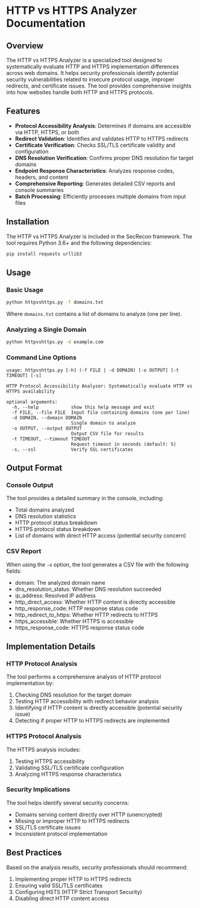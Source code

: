 # HTTP vs HTTPS Analyzer Documentation

## Overview
The HTTP vs HTTPS Analyzer is a specialized tool designed to systematically evaluate HTTP and HTTPS implementation differences across web domains. It helps security professionals identify potential security vulnerabilities related to insecure protocol usage, improper redirects, and certificate issues. The tool provides comprehensive insights into how websites handle both HTTP and HTTPS protocols.

## Features
- **Protocol Accessibility Analysis**: Determines if domains are accessible via HTTP, HTTPS, or both
- **Redirect Validation**: Identifies and validates HTTP to HTTPS redirects
- **Certificate Verification**: Checks SSL/TLS certificate validity and configuration
- **DNS Resolution Verification**: Confirms proper DNS resolution for target domains
- **Endpoint Response Characteristics**: Analyzes response codes, headers, and content
- **Comprehensive Reporting**: Generates detailed CSV reports and console summaries
- **Batch Processing**: Efficiently processes multiple domains from input files

## Installation

The HTTP vs HTTPS Analyzer is included in the SecRecon framework. The tool requires Python 3.6+ and the following dependencies:

```bash
pip install requests urllib3
```

## Usage

### Basic Usage

```bash
python httpvshttps.py -f domains.txt
```

Where `domains.txt` contains a list of domains to analyze (one per line).

### Analyzing a Single Domain

```bash
python httpvshttps.py -d example.com
```

### Command Line Options

```
usage: httpvshttps.py [-h] (-f FILE | -d DOMAIN) [-o OUTPUT] [-t TIMEOUT] [-s]

HTTP Protocol Accessibility Analyzer: Systematically evaluate HTTP vs HTTPS availability

optional arguments:
  -h, --help            show this help message and exit
  -f FILE, --file FILE  Input file containing domains (one per line)
  -d DOMAIN, --domain DOMAIN
                        Single domain to analyze
  -o OUTPUT, --output OUTPUT
                        Output CSV file for results
  -t TIMEOUT, --timeout TIMEOUT
                        Request timeout in seconds (default: 5)
  -s, --ssl             Verify SSL certificates
```

## Output Format

### Console Output
The tool provides a detailed summary in the console, including:
- Total domains analyzed
- DNS resolution statistics
- HTTP protocol status breakdown
- HTTPS protocol status breakdown
- List of domains with direct HTTP access (potential security concern)

### CSV Report
When using the `-o` option, the tool generates a CSV file with the following fields:
- domain: The analyzed domain name
- dns_resolution_status: Whether DNS resolution succeeded
- ip_address: Resolved IP address
- http_direct_access: Whether HTTP content is directly accessible
- http_response_code: HTTP response status code
- http_redirect_to_https: Whether HTTP redirects to HTTPS
- https_accessible: Whether HTTPS is accessible
- https_response_code: HTTPS response status code

## Implementation Details

### HTTP Protocol Analysis
The tool performs a comprehensive analysis of HTTP protocol implementation by:
1. Checking DNS resolution for the target domain
2. Testing HTTP accessibility with redirect behavior analysis
3. Identifying if HTTP content is directly accessible (potential security issue)
4. Detecting if proper HTTP to HTTPS redirects are implemented

### HTTPS Protocol Analysis
The HTTPS analysis includes:
1. Testing HTTPS accessibility
2. Validating SSL/TLS certificate configuration
3. Analyzing HTTPS response characteristics

### Security Implications
The tool helps identify several security concerns:
- Domains serving content directly over HTTP (unencrypted)
- Missing or improper HTTP to HTTPS redirects
- SSL/TLS certificate issues
- Inconsistent protocol implementation

## Best Practices
Based on the analysis results, security professionals should recommend:
1. Implementing proper HTTP to HTTPS redirects
2. Ensuring valid SSL/TLS certificates
3. Configuring HSTS (HTTP Strict Transport Security)
4. Disabling direct HTTP content access
